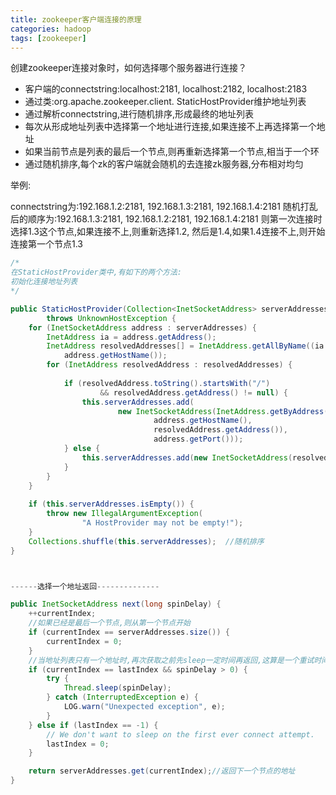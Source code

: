 ```yaml
---
title: zookeeper客户端连接的原理
categories: hadoop   
tags: [zookeeper]
---
```



创建zookeeper连接对象时，如何选择哪个服务器进行连接？

* 客户端的connectstring:localhost:2181, localhost:2182, localhost:2183
* 通过类:org.apache.zookeeper.client. StaticHostProvider维护地址列表
* 通过解析connectstring,进行随机排序,形成最终的地址列表
* 每次从形成地址列表中选择第一个地址进行连接,如果连接不上再选择第一个地址
* 如果当前节点是列表的最后一个节点,则再重新选择第一个节点,相当于一个环
* 通过随机排序,每个zk的客户端就会随机的去连接zk服务器,分布相对均匀


举例:

connectstring为:192.168.1.2:2181, 192.168.1.3:2181, 192.168.1.4:2181
随机打乱后的顺序为:192.168.1.3:2181, 192.168.1.2:2181, 192.168.1.4:2181
则第一次连接时选择1.3这个节点,如果连接不上,则重新选择1.2, 然后是1.4,如果1.4连接不上,则开始连接第一个节点1.3

```java
/*
在StaticHostProvider类中,有如下的两个方法:
初始化连接地址列表
*/

public StaticHostProvider(Collection<InetSocketAddress> serverAddresses)
        throws UnknownHostException {
    for (InetSocketAddress address : serverAddresses) {
        InetAddress ia = address.getAddress();
        InetAddress resolvedAddresses[] = InetAddress.getAllByName((ia!=null) ? ia.getHostAddress():
            address.getHostName());
        for (InetAddress resolvedAddress : resolvedAddresses) {
           
            if (resolvedAddress.toString().startsWith("/") 
                    && resolvedAddress.getAddress() != null) {
                this.serverAddresses.add(
                        new InetSocketAddress(InetAddress.getByAddress(
                                address.getHostName(),
                                resolvedAddress.getAddress()), 
                                address.getPort()));
            } else {
                this.serverAddresses.add(new InetSocketAddress(resolvedAddress.getHostAddress(), address.getPort()));
            }  
        }
    }
    
    if (this.serverAddresses.isEmpty()) {
        throw new IllegalArgumentException(
                "A HostProvider may not be empty!");
    }
    Collections.shuffle(this.serverAddresses);	//随机排序
}



------选择一个地址返回--------------

public InetSocketAddress next(long spinDelay) {
    ++currentIndex;
	//如果已经是最后一个节点,则从第一个节点开始
    if (currentIndex == serverAddresses.size()) {
        currentIndex = 0;
    }
	//当地址列表只有一个地址时,再次获取之前先sleep一定时间再返回,这算是一个重试时间间隔
    if (currentIndex == lastIndex && spinDelay > 0) {
        try {
            Thread.sleep(spinDelay);
        } catch (InterruptedException e) {
            LOG.warn("Unexpected exception", e);
        }
    } else if (lastIndex == -1) {
        // We don't want to sleep on the first ever connect attempt.
        lastIndex = 0;
    }

    return serverAddresses.get(currentIndex);//返回下一个节点的地址
}


```

